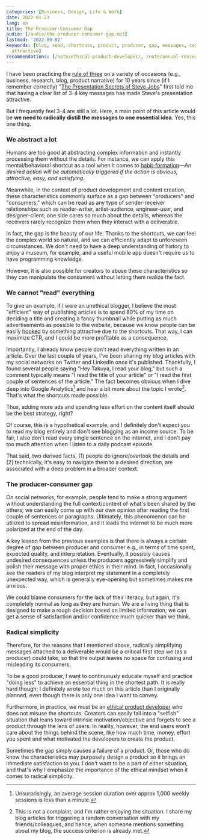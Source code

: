 ```yaml
---
categories: [Business, Design, Life & Work]
date: 2022-01-23
lang: en
title: The Producer-Consumer Gap
audio: [/audio/the-producer-consumer-gap.mp3]
lastmod: '2022-09-02'
keywords: [blog, read, shortcuts, product, producer, gap, messages, consumers, article,
  attractive]
recommendations: [/note/ethical-product-developer/, /note/annual-review-2021/, /note/definition-of-done/]
---
```


I have been practicing the [rule of three](https://en.wikipedia.org/wiki/Rule_of_three_%28writing%29) on a variety of occasions (e.g., business, research, blog, product narrative) for 10 years since (if I remember correctly) "[The Presentation Secrets of Steve Jobs](https://www.carminegallo.com/books/presentation-secrets-of-steve-jobs/)" first told me that having a clear list of 3-4 key messages has made Steve's presentation attractive.

But I frequently feel 3-4 are still a lot. Here, a main point of this article would be **we need to radically distill the messages to one essential idea**. Yes, this one thing.

### We abstract a lot

Humans are too good at abstracting complex information and instantly processing them without the details. For instance, we can apply this mental/behavioral shortcut as a tool when it comes to [habit-formation](/note/atomic-habits/)*&mdash;An desired action will be automatically triggered if the action is obvious, attractive, easy, and satisfying.*

Meanwhile, in the context of product development and content creation, these characteristics commonly surface as a gap between "producers" and "consumers," which can be read as any type of sender-receiver relationships such as reader-writer, artist-audience, engineer-user, and designer-client; one side cares so much about the details, whereas the receivers rarely recognize them when they interact with a deliverable.

In fact, the gap is the beauty of our life. Thanks to the shortcuts, we can feel the complex world so natural, and we can efficiently adapt to unforeseen circumstances. We don't need to have a deep understanding of history to enjoy a museum, for example, and a useful mobile app doesn't require us to have programming knowledge.

However, it is also possible for creators to abuse these characteristics so they can manipulate the consumers without letting them realize the fact.

### We cannot "read" everything

To give an example, if I were an unethical blogger, I believe the most "efficient" way of publishing articles is to spend 80% of my time on deciding a title and creating a fancy thumbnail while putting as much advertisements as possible to the website, because we know people can be easily [hooked](https://www.amazon.com/Hooked-How-Build-Habit-Forming-Products-ebook/dp/B00LMGLXTS) by something attractive due to the shortcuts. That way, I can maximize CTR, and I could be more profitable as a consequence.

Importantly, I already know people don't read everything written in an article. Over the last couple of years, I've been sharing my blog articles with my social networks on Twitter and LinkedIn once it's published. Thankfully, I found several people saying "Hey Takuya, I read your blog," but such a comment typically means "I read the title of your article" or "I read the first couple of sentences of the article." The fact becomes obvious when I dive deep into Google Analytics[^1] and hear a bit more about the topic I wrote[^2]. That's what the shortcuts made possible.

Thus, adding more ads and spending less effort on the content itself should be the best strategy, right?

Of course, this is a hypothetical example, and I definitely don't expect you to read my blog entirely and don't see blogging as an income source. To be fair, I also don't read every single sentence on the internet, and I don't pay too much attention when I listen to a daily podcast episode.

That said, two derived facts, (1) people do ignore/overlook the details and (2) technically, it's easy to navigate them to a desired direction, are associated with a deep problem in a broader context.

### The producer-consumer gap

On social networks, for example, people tend to make a strong argument without understanding the full context/content of what's been shared by the others; we can easily come up with our own opinion after reading the first couple of sentences or paragraphs. Ultimately, this phenomenon can be utilized to spread misinformation, and it leads the internet to be much more polarized at the end of the day.

A key lesson from the previous examples is that there is always a certain degree of gap between producer and consumer e.g., in terms of time spent, expected quality, and interpretation. Eventually, it possibly causes undesired consequences unless the producers aggressively simplify and polish their message with proper ethics in their mind. In fact, I occasionally see the readers of my blog interpret my statement in a completely unexpected way, which is generally eye-opening but sometimes makes me anxious.

We could blame consumers for the lack of their literacy, but again, it's completely normal as long as they are human. We are a living thing that is designed to make a rough decision based on limited information; we can get a sense of satisfaction and/or confidence much quicker than we think.

### Radical simplicity

Therefore, for the reasons that I mentioned above, radically simplifying messages attached to a deliverable would be a critical first step we (as a producer) could take, so that the output leaves no space for confusing and misleading its consumers.

To be a good producer, I want to continuously educate myself and practice "doing less" to achieve an essential thing in the shortest path. It is really hard though; I definitely wrote too much on this article than I originally planned, even though there is only one idea I want to convey.

Furthermore, in practice, we must be an [ethical product developer](/note/ethical-product-developer/) who does not misuse the shortcuts. Creators can easily fall into a "selfish" situation that leans toward intrinsic motivation/objective and forgets to see a product through the lens of users. In reality, however, the end users won't care about the things behind the scene, like how much time, money, effort you spent and what motivated the developers to create the product.

Sometimes the gap simply causes a failure of a product. Or, those who do know the characteristics may purposely design a product so it brings an immediate satisfaction to you. I don't want to be a part of either situation, and that's why I emphasize the importance of the ethical mindset when it comes to radical simplicity.

[^1]: Unsurprisingly, an average session duration over approx 1,000 weekly sessions is less than a minute.
[^2]: This is not a complaint, and I'm rather enjoying the situation. I share my blog articles for triggering a random conversation with my friends/colleagues, and hence, when someone mentions something about my blog, the success criterion is already met.
